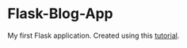# Flask-Blog-App

My first Flask application. Created using this [tutorial](https://www.youtube.com/watch?v=3mwFC4SHY-Y). 
